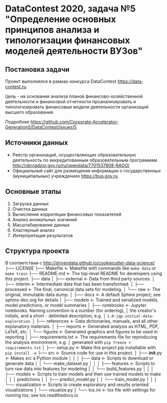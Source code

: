 # DataContest 2020, задача №5 "Определение основных принципов анализа и типологизации финансовых моделей деятельности ВУЗов"

## Постановка задачи
Проект выполнялся в рамках конкурса DataContest https://data-contest.ru. 

Цель - на основании анализа планов финансово-хозяйственной деятельности и финансовой отчетности проанализировать и типологизировать финансовые модели деятельности организаций высшего образования.

Подробнее https://github.com/Corporate-Accelerator-GenerationS/DataContest/issues/5

## Источники данных
- Реестр организаций, осуществляющих образовательную деятельность по аккредитованным образовательным программам http://obrnadzor.gov.ru/ru/opendata/7701537808-RAOO/
- Официальный сайт для размещения информации о государственных (муниципальных) учреждениях https://bus.gov.ru

## Основные этапы
1. Загрузка данных
2. Очистка данных
3. Вычисление корреляции финансовых показателей
4. Анализ аномальных значений
5. Масштабирование данных
6. Кластерный анализ
7. Интерпретация результатов

## Структура проекта
В соответствии с http://drivendata.github.io/cookiecutter-data-science/
├── LICENSE
├── Makefile           <- Makefile with commands like `make data` or `make train`
├── README.md          <- The top-level README for developers using this project.
├── data
│   ├── external       <- Data from third party sources.
│   ├── interim        <- Intermediate data that has been transformed.
│   ├── processed      <- The final, canonical data sets for modeling.
│   └── raw            <- The original, immutable data dump.
│
├── docs               <- A default Sphinx project; see sphinx-doc.org for details
│
├── models             <- Trained and serialized models, model predictions, or model summaries
│
├── notebooks          <- Jupyter notebooks. Naming convention is a number (for ordering),
│                         the creator's initials, and a short `-` delimited description, e.g.
│                         `1.0-jqp-initial-data-exploration`.
│
├── references         <- Data dictionaries, manuals, and all other explanatory materials.
│
├── reports            <- Generated analysis as HTML, PDF, LaTeX, etc.
│   └── figures        <- Generated graphics and figures to be used in reporting
│
├── requirements.txt   <- The requirements file for reproducing the analysis environment, e.g.
│                         generated with `pip freeze > requirements.txt`
│
├── setup.py           <- Make this project pip installable with `pip install -e`
├── src                <- Source code for use in this project.
│   ├── __init__.py    <- Makes src a Python module
│   │
│   ├── data           <- Scripts to download or generate data
│   │   └── make_dataset.py
│   │
│   ├── features       <- Scripts to turn raw data into features for modeling
│   │   └── build_features.py
│   │
│   ├── models         <- Scripts to train models and then use trained models to make
│   │   │                 predictions
│   │   ├── predict_model.py
│   │   └── train_model.py
│   │
│   └── visualization  <- Scripts to create exploratory and results oriented visualizations
│       └── visualize.py
│
└── tox.ini            <- tox file with settings for running tox; see tox.readthedocs.io
